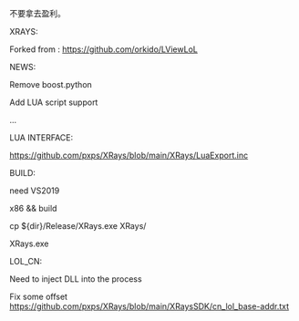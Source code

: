 不要拿去盈利。


XRAYS:

Forked from : https://github.com/orkido/LViewLoL

NEWS:

  Remove boost.python
  
  Add LUA script support
  
  ...
  
LUA INTERFACE:

  https://github.com/pxps/XRays/blob/main/XRays/LuaExport.inc
  
  
BUILD:

   need VS2019
   
   x86 && build
   
   cp ${dir}/Release/XRays.exe XRays/
   
   XRays.exe
   
LOL_CN:

   Need to inject DLL into the process
   
   Fix some offset https://github.com/pxps/XRays/blob/main/XRaysSDK/cn_lol_base-addr.txt
  




